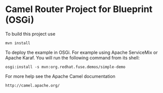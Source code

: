 Camel Router Project for Blueprint (OSGi)
=========================================

To build this project use

    mvn install

To deploy the example in OSGi. For example using Apache ServiceMix
or Apache Karaf. You will run the following command from its shell:

    osgi:install -s mvn:org.redhat.fuse.demos/simple-demo

For more help see the Apache Camel documentation

    http://camel.apache.org/
